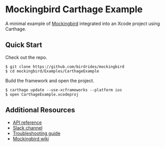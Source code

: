# Mockingbird Carthage Example

A minimal example of [Mockingbird](https://github.com/birdrides/mockingbird) integrated into an Xcode project using Carthage.

## Quick Start

Check out the repo.

```console
$ git clone https://github.com/birdrides/mockingbird
$ cd mockingbird/Examples/CarthageExample
```

Build the framework and open the project.

```console
$ carthage update --use-xcframeworks --platform ios
$ open CarthageExample.xcodeproj
```

## Additional Resources

- [API reference](https://birdrides.github.io/mockingbird/latest/)
- [Slack channel](https://join.slack.com/t/birdopensource/shared_invite/zt-wogxij50-3ZM7F8ZxFXvPkE0j8xTtmw)
- [Troubleshooting guide](https://github.com/birdrides/mockingbird/wiki/Troubleshooting)
- [Mockingbird wiki](https://github.com/birdrides/mockingbird/wiki/)
